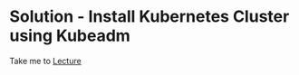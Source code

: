 # Solution - Install Kubernetes Cluster using Kubeadm

  Take me to [Lecture](https://kodekloud.com/courses/539883/lectures/13157976)